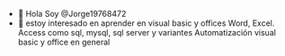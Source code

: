 - 👋 Hola Soy @Jorge19768472
- 👀 estoy interesado en aprender en visual basic y offices
Word, Excel. Access como sql, mysql, sql server y variantes 
Automatización visual basic y office en general


<!---
Jorge19768472/Jorge19768472 is a ✨ special ✨ repository because its `README.md` (this file) appears on your GitHub profile.
You can click the Preview link to take a look at your changes.
--->
